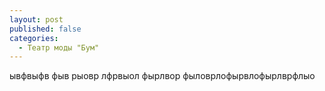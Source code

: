 ```yaml
---
layout: post
published: false
categories:
  - Театр моды "Бум"
---
```

ывфвыфв фыв рыовр лфрвыол фырлвор фыловрлофырвлофырлврфлыо
